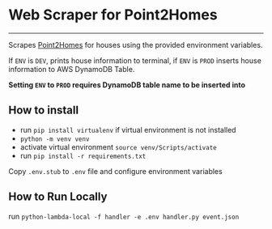 # Web Scraper for Point2Homes

---

Scrapes [Point2Homes](https://www.point2homes.com/) for houses using the provided environment variables.

If `ENV` is `DEV`, prints house information to terminal, if `ENV` is `PROD` inserts house information to AWS DynamoDB Table.

**Setting `ENV` to `PROD` requires DynamoDB table name to be inserted into**

## How to install

- run `pip install virtualenv` if virtual environment is not installed
- `python -m venv venv`
- activate virtual environment `source venv/Scripts/activate`
- run `pip install -r requirements.txt`

Copy `.env.stub` to `.env` file and configure environment variables

## How to Run Locally

run `python-lambda-local -f handler -e .env handler.py event.json`

